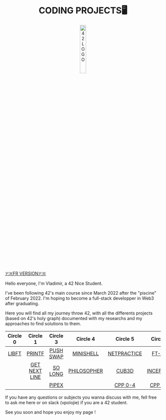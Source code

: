<p>
  <h1 align="center">CODING PROJECTS🖥️</h1>
</p>
<p align="center">
  <img width="20%" alt="42LOGO" src="https://github.com/Vlad-PLK/Vlad-PLK/assets/61476758/649f8084-3f1d-421c-97ef-708453bd9b5d">
</p>

[🇫🇷FR VERSION🇫🇷](https://github.com/Vlad-PLK/Vlad-PLK/blob/main/README.fr.md)

Hello everyone, I'm Vladimir, a 42 Nice Student.

I've been following 42's main course since March 2022 after the "piscine" of February 2022. 
I'm hoping to become a full-stack developper in Web3 after graduating.

Here you will find all my journey throw 42, with all the differents projects (based on 42's holy graph) documented with my researchs and my approaches to find solutions to them.

| Circle 0        | Circle 1           |  Circle 3    | Circle 4   | Circle 5  | Circle 6  |
| :------------:   | :-------------: | :---------: | :---------: | :---------: |:---------:|
| [LIBFT](https://github.com/Vlad-PLK/LIBFT)           | [PRINTF](https://github.com/Vlad-PLK/PRINTF)          |  [PUSH SWAP](https://github.com/Vlad-PLK/PUSH_SWAP) | [MINISHELL](https://github.com/Vlad-PLK/MINISHELL) | [NETPRACTICE](https://github.com/Vlad-PLK/NETPRACTICE) | [FT-IRC](https://github.com/Vlad-PLK)
|                     | [GET NEXT LINE](https://github.com/Vlad-PLK/GET_NEXT_LINE)   | [SO LONG](https://github.com/Vlad-PLK/SO_LONG)    | [PHILOSOPHER](https://github.com/Vlad-PLK/PHILOSOPHER) | [CUB3D](https://github.com/Rilemko/42_cub3d) | [INCEPTION](https://github.com/Vlad-PLK)
|                     |                    | [PIPEX](https://github.com/Vlad-PLK/PIPEX)      |             | [CPP 0-4](https://github.com/Vlad-PLK/CPP0) |[CPP 5-9](https://github.com/Vlad-PLK/CPP5)

If you have any questions or subjects you wanna discuss with me, fell free to ask me here or on slack (vpolojie) if you are a 42 student.

See you soon and hope you enjoy my page !
<!---
Vlad-PLK/Vlad-PLK is a ✨ special ✨ repository because its `README.md` (this file) appears on your GitHub profile.
You can click the Preview link to take a look at your changes.
--->

